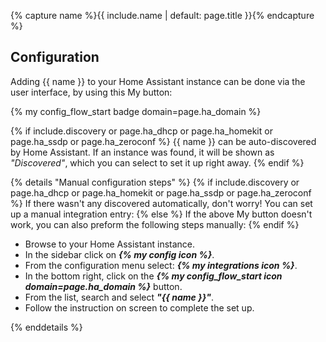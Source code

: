 {% capture name %}{{ include.name | default: page.title }}{% endcapture %}

## Configuration

Adding {{ name }} to your Home Assistant instance can be done via the user
interface, by using this My button:

{% my config_flow_start badge domain=page.ha_domain %}

{% if include.discovery or page.ha_dhcp or page.ha_homekit or page.ha_ssdp or page.ha_zeroconf %}
{{ name }} can be auto-discovered by Home Assistant. If an instance was found,
it will be shown as _"Discovered"_, which you can select to set it up right
away.
{% endif %}

{% details "Manual configuration steps" %}
{% if include.discovery or page.ha_dhcp or page.ha_homekit or page.ha_ssdp or page.ha_zeroconf %}
If there wasn't any discovered automatically, don't worry! You can set up a
manual integration entry:
{% else %}
If the above My button doesn't work, you can also preform the following steps
manually:
{% endif %}

- Browse to your Home Assistant instance.
- In the sidebar click on _**{% my config icon %}**_.
- From the configuration menu select: _**{% my integrations icon %}**_.
- In the bottom right, click on the
  _**{% my config_flow_start icon domain=page.ha_domain %}**_ button.
- From the list, search and select _**"{{ name }}"**_.
- Follow the instruction on screen to complete the set up.

{% enddetails %}
